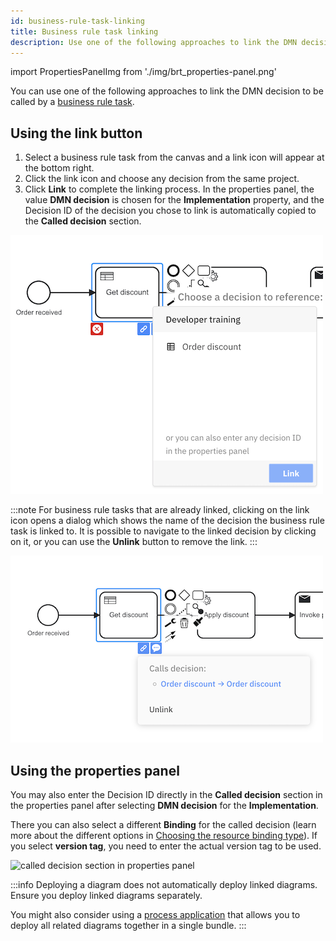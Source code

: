 ```yaml
---
id: business-rule-task-linking
title: Business rule task linking
description: Use one of the following approaches to link the DMN decision to be called by a business rule task.
---
```


import PropertiesPanelImg from './img/brt_properties-panel.png'

You can use one of the following approaches to link the DMN decision to be called by a [business rule task](/components/modeler/bpmn/business-rule-tasks/business-rule-tasks.md).

## Using the link button

1. Select a business rule task from the canvas and a link icon will appear at the bottom right.
2. Click the link icon and choose any decision from the same project.
3. Click **Link** to complete the linking process. In the properties panel, the value **DMN decision** is chosen for the **Implementation** property, and the Decision ID of the decision you chose to link is automatically copied to the **Called decision** section.

![overlay](img/brt_overlay.png)

:::note
For business rule tasks that are already linked, clicking on the link icon opens a dialog which shows the name of the decision the business rule task is linked to. It is possible to navigate to the linked decision by clicking on it, or you can use the **Unlink** button to remove the link.
:::

![overlay](img/brt_linked.png)

## Using the properties panel

You may also enter the Decision ID directly in the **Called decision** section in the properties panel after selecting **DMN decision** for the **Implementation**.

There you can also select a different **Binding** for the called decision (learn more about the different options in [Choosing the resource binding type](/docs/components/best-practices/modeling/choosing-the-resource-binding-type.md)).
If you select **version tag**, you need to enter the actual version tag to be used.

<p><img src={PropertiesPanelImg} alt="called decision section in properties panel" style={{width: 430}} /></p>

:::info
Deploying a diagram does not automatically deploy linked diagrams. Ensure you deploy linked diagrams separately.

You might also consider using a [process application](../process-applications.md) that allows you to deploy all related
diagrams together in a single bundle.
:::
